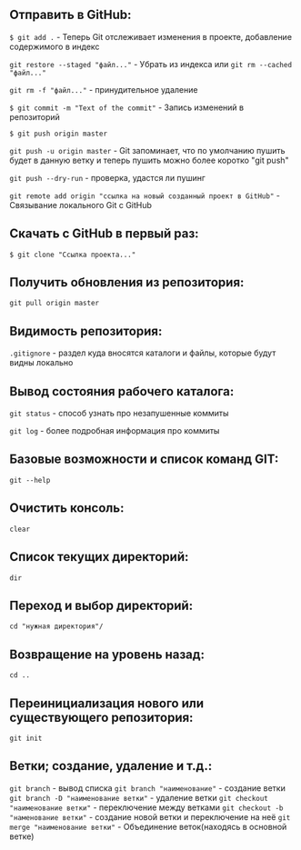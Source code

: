 ## Отправить в GitHub:

`$ git add .` - Теперь Git отслеживает изменения в проекте,
добавление содержимого в индекс

`git restore --staged "файл..."` - Убрать из индекса
или
`git rm --cached "файл..."`

`git rm -f "файл..."` - принудительное удаление

`$ git commit -m "Text of the commit"` - Запись изменений в репозиторий

`$ git push origin master`

`git push -u origin master` - Git запоминает, что по умолчанию пушить будет в данную ветку и теперь пушить можно более коротко "git push"

`git push --dry-run` - проверка, удастся ли пушинг

`git remote add origin "ссылка на новый созданный проект в GitHub"` - Связывание локального Git с GitHub

## Скачать с GitHub в первый раз:

`$ git clone "Ссылка проекта..."`

## Получить обновления из репозитория:

`git pull origin master`

## Видимость репозитория:

`.gitignore` - раздел куда вносятся каталоги и файлы, которые будут видны локально

## Вывод состояния рабочего каталога:

`git status` - способ узнать про незапушенные коммиты

`git log` - более подробная информация про коммиты

## Базовые возможности и список команд GIT:

`git --help`

## Очистить консоль:

`clear`

## Список текущих директорий:

`dir`

## Переход и выбор директорий:

`cd "нужная директория"/`

## Возвращение на уровень назад:

`cd ..`

## Переинициализация нового или существующего репозитория:

`git init`

## Ветки; создание, удаление и т.д.:

`git branch` - вывод списка
`git branch "наименование"` - создание ветки
`git branch -D "наименование ветки"` - удаление ветки
`git checkout "наименование ветки"` - переключение между ветками
`git checkout -b "наменование ветки"` - создание новой ветки и переключение на неё
`git merge "наименование ветки"` - Объединение веток(находясь в основной ветке)